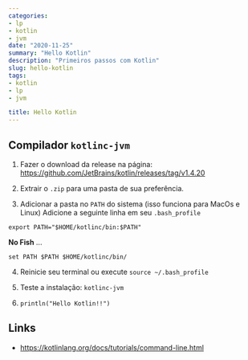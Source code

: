 ```yaml
---
categories:
- lp
- kotlin
- jvm
date: "2020-11-25"
summary: "Hello Kotlin"
description: "Primeiros passos com Kotlin"
slug: hello-kotlin
tags:
- kotlin
- lp
- jvm

title: Hello Kotlin
---
```


## Compilador `kotlinc-jvm`

1. Fazer o download da release na página: 
https://github.com/JetBrains/kotlin/releases/tag/v1.4.20

2. Extrair o `.zip` para uma pasta de sua preferência.

3. Adicionar a pasta no `PATH` do sistema (isso funciona para MacOs e Linux)
Adicione a seguinte linha em seu `.bash_profile`
```
export PATH="$HOME/kotlinc/bin:$PATH" 
```
**No Fish** ...
```
set PATH $PATH $HOME/kotlinc/bin/
```

4. Reinicie seu terminal ou execute `source ~/.bash_profile`

5. Teste a instalação: `kotlinc-jvm`

6. `println("Hello Kotlin!!")`

## Links 
- https://kotlinlang.org/docs/tutorials/command-line.html

